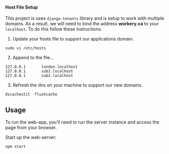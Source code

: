 
#### Host File Setup
This project is uses ``django-tenants`` library and is setup to work with multiple domains. As a result, we will need to bind the address **workery.ca** to your ``localhost``. To do this follow these instructions.

1. Update your hosts file to support our applications domain.

  ```
  sudo vi /etc/hosts
  ```

2. Append to the file...

  ```
  127.0.0.1       london.localhost
  127.0.0.1       sub1.localhost
  127.0.0.1       sub2.localhost
  ```


3. Refresh the dns on your machine to support our new domains.

  ```
  dscacheutil -flushcache
  ```

## Usage
To run the web-app, you’ll need to run the server instance and access the page from your browser.

Start up the web-server:

  ```
  npm start
  ```
  
